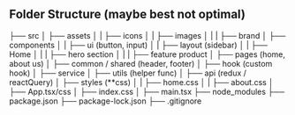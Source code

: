 ## Folder Structure (maybe best not optimal)

├── src
│   ├── assets
│   |   ├── icons
│   |   ├── images
│   |   |    ├── brand
│   ├── components
│   |   ├── ui (button, input)
│   |   ├── layout (sidebar)
│   |   ├── Home
│   |   |    ├── hero section
│   |   |    ├── feature product
│   ├── pages (home, about us)
│   ├── common / shared (header, footer)
│   ├── hook (custom hook)
│   ├── service
│   ├── utils (helper func)
│   ├── api (redux / reactQuery)
│   ├── styles (**css)
│   |   ├── home.css
│   |   ├── about.css
│   ├── App.tsx/css
│   ├── index.css
│   ├── main.tsx
├── node_modules
├── package.json
├── package-lock.json
├── .gitignore

